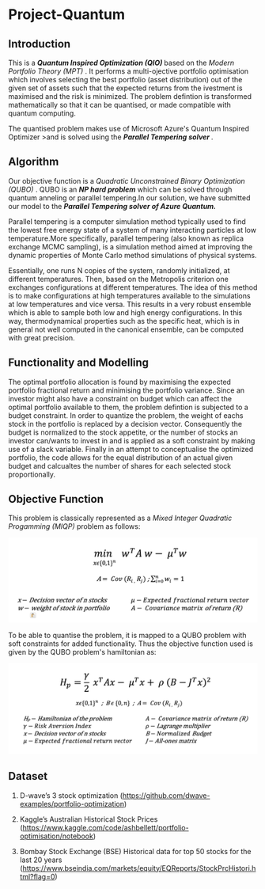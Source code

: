 # Project-Quantum

## Introduction

This is a <b> <i> Quantum Inspired Optimization (QIO) </i> </b> based on the <i> Modern Portfolio Theory (MPT) </i>. It performs a multi-ojective portfolio optimisation which involves selecting the best portfolio (asset distribution) out of the given set of assets such that the expected returns from the ivestment is maximised and the risk is minimized. The problem defintion is transformed mathematically so that it can be quantised, or made compatible with quantum computing.

The quantised problem makes use of  Microsoft Azure's Quantum Inspired Optimizer >and is solved using the <b><i> Parallel Tempering solver </i></b>. 

## Algorithm

Our objective function is a <i> Quadratic Unconstrained Binary Optimization (QUBO) </i>. QUBO is an <i><b>NP hard problem</b></i> which can be solved through quantum anneling or parallel tempering.In our solution, we have submitted our model to the <b><i>Parallel Tempering solver of Azure Quantum.</i></b>

Parallel tempering is a computer simulation method typically used to find the lowest free energy state of a system of many interacting particles at low temperature.More specifically, parallel tempering (also known as replica exchange MCMC sampling), is a simulation method aimed at improving the dynamic properties of Monte Carlo method simulations of physical systems.

Essentially, one runs N copies of the system, randomly initialized, at different temperatures. Then, based on the Metropolis criterion one exchanges configurations at different temperatures. The idea of this method is to make configurations at high temperatures available to the simulations at low temperatures and vice versa. This results in a very robust ensemble which is able to sample both low and high energy configurations. In this way, thermodynamical properties such as the specific heat, which is in general not well computed in the canonical ensemble, can be computed with great precision.




## Functionality and Modelling

The optimal portfolio allocation is found by maximising the expected portfolio fractional return and minimising the portfolio variance. Since an investor might also have a constraint on budget which can affect the optimal portfolio available to them, the problem defintion is subjected to a budget constraint. In order to quantize the problem, the weight of eachs stock in the portfolio is replaced by a decision vector. Consequently the budget is normalized to the stock appetite, or the number of stocks an investor can/wants to invest in and is applied as a soft constraint by making use of a slack variable. Finally in an attempt to conceptualise the optimized portfolio, the code allows for the equal distribution of an actual given budget and calcualtes the number of shares for each selected stock proportionally.
  


## Objective Function

This problem is classically represented as a <i> Mixed Integer Quadratic Progamming (MIQP) </i> problem as follows:

![alt text](https://github.com/Ananyarao610/Project-Quantum/blob/main/misc/MIQP%20eq.png)

To be able to quantise the problem, it is mapped to a QUBO problem with soft constraints for added functionality. Thus the objective function used is given by the QUBO problem's hamiltonian as:

![alt text](<https://github.com/Ananyarao610/Project-Quantum/blob/main/misc/QUBO%20eq.png>)



## Dataset
  
1)	D-wave’s 3 stock optimization (https://github.com/dwave-examples/portfolio-optimization)
  
2)	Kaggle’s Australian Historical Stock Prices (https://www.kaggle.com/code/ashbellett/portfolio-optimisation/notebook)
  
3)	Bombay Stock Exchange (BSE) Historical data for top 50 stocks for the last 20 years (https://www.bseindia.com/markets/equity/EQReports/StockPrcHistori.html?flag=0)

